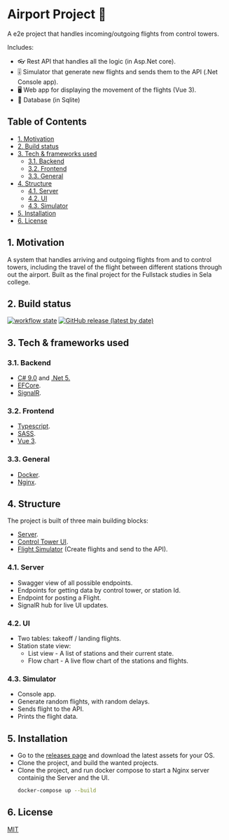 # Airport Project 🛫

A e2e project that handles incoming/outgoing flights from control towers.

Includes:

- 👓 Rest API that handles all the logic (in Asp.Net core).
- 🎚 Simulator that generate new flights and sends them to the API (.Net Console app).
- 🖥 Web app for displaying the movement of the flights (Vue 3).
- 💾 Database (in Sqlite)

## Table of Contents

- [1. Motivation](#1-motivation)
- [2. Build status](#2-build-status)
- [3. Tech & frameworks used](#3-tech--frameworks-used)
  - [3.1. Backend](#31-backend)
  - [3.2. Frontend](#32-frontend)
  - [3.3. General](#33-general)
- [4. Structure](#4-structure)
  - [4.1. Server](#41-server)
  - [4.2. UI](#42-ui)
  - [4.3. Simulator](#43-simulator)
- [5. Installation](#5-installation)
- [6. License](#6-license)

## 1. Motivation

A system that handles arriving and outgoing flights from and to control towers, including the travel of the flight between different stations through out the airport.
Built as the final project for the Fullstack studies in Sela college.

## 2. Build status

[![workflow state](https://github.com/ChemiAtlow/AirportProject/workflows/Build%20and%20Run%20tests./badge.svg?event=push "Build status")](https://github.com/ChemiAtlow/AirportProject/actions?query=workflow%3A%22Build+and+Run+tests.%22)
[![GitHub release (latest by date)](https://img.shields.io/github/v/release/ChemiAtlow/AirportProject?label=latest%20version&style=flat-square "Latest version")](https://github.com/ChemiAtlow/AirportProject/releases/latest)

## 3. Tech & frameworks used

### 3.1. Backend

-   [C# 9.0](https://docs.microsoft.com/en-us/dotnet/csharp/whats-new/csharp-9) and [.Net 5.](https://github.com/dotnet/core/tree/master/release-notes/5.0)
-   [EFCore](https://github.com/dotnet/efcore).
-   [SignalR](https://github.com/dotnet/aspnetcore/tree/master/src/SignalR).

### 3.2. Frontend

-   [Typescript](https://github.com/microsoft/TypeScript).
-   [SASS](https://github.com/sass/sass).
-   [Vue 3](https://github.com/vuejs/vue-next).

### 3.3. General
- [Docker](https://github.com/docker).
- [Nginx](https://github.com/nginx/nginx).

## 4. Structure

The project is built of three main building blocks:

-   [Server](#141-server).
-   [Control Tower UI](#142-ui).
-   [Flight Simulator](#143-simulator) (Create flights and send to the API).

### 4.1. Server

-   Swagger view of all possible endpoints.
-   Endpoints for getting data by control tower, or station Id.
-   Endpoint for posting a Flight.
-   SignalR hub for live UI updates.

### 4.2. UI

-   Two tables: takeoff / landing flights.
-   Station state view:
    -   List view - A list of stations and their current state.
    -   Flow chart - A live flow chart of the stations and flights.

### 4.3. Simulator

-   Console app.
-   Generate random flights, with random delays.
-   Sends flight to the API.
-   Prints the flight data.

## 5. Installation

-   Go to the [releases page](https://github.com/ChemiAtlow/AirportProject/releases/latest) and download the latest assets for your OS.
-   Clone the project, and build the wanted projects.
-   Clone the project, and run docker compose to start a Nginx server containig the Server and the UI.
    ```bash
    docker-compose up --build
    ```

## 6. License

[MIT](https://choosealicense.com/licenses/mit/)
